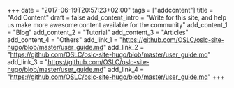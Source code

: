 +++
date = "2017-06-19T20:57:23+02:00"
tags = ["addcontent"]
title = "Add Content"
draft = false
add_content_intro = "Write for this site, and help us make more awesome content available for the community"
add_content_1 = "Blog"
add_content_2 = "Tutorial"
add_content_3 = "Articles"
add_content_4 = "Others"
add_link_1 = "https://github.com/OSLC/oslc-site-hugo/blob/master/user_guide.md"
add_link_2 = "https://github.com/OSLC/oslc-site-hugo/blob/master/user_guide.md"
add_link_3 = "https://github.com/OSLC/oslc-site-hugo/blob/master/user_guide.md"
add_link_4 = "https://github.com/OSLC/oslc-site-hugo/blob/master/user_guide.md"
+++